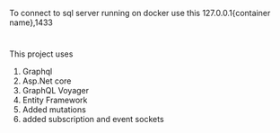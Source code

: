To connect to sql server running on docker use this
127.0.0.1\{container name},1433

#

This project uses

1. Graphql
2. Asp.Net core
3. GraphQL Voyager
4. Entity Framework
5. Added mutations
6. added subscription and event sockets
